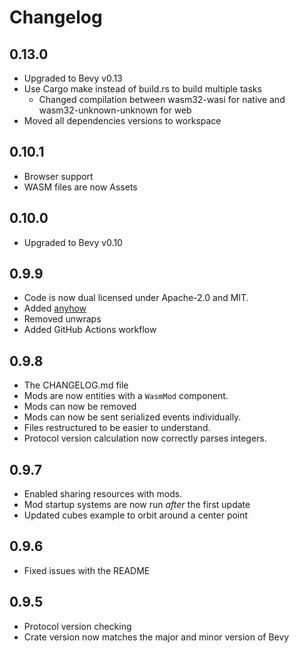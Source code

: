 # Changelog

## 0.13.0

-   Upgraded to Bevy v0.13
-   Use Cargo make instead of build.rs to build multiple tasks
    - Changed compilation between wasm32-wasi for native and wasm32-unknown-unknown for web
- Moved all dependencies versions to workspace

## 0.10.1

-   Browser support
-   WASM files are now Assets

## 0.10.0

-   Upgraded to Bevy v0.10

## 0.9.9

-   Code is now dual licensed under Apache-2.0 and MIT.
-   Added [anyhow](https://crates.io/crates/anyhow)
-   Removed unwraps
-   Added GitHub Actions workflow

## 0.9.8

-   The CHANGELOG.md file
-   Mods are now entities with a `WasmMod` component.
-   Mods can now be removed
-   Mods can now be sent serialized events individually.
-   Files restructured to be easier to understand.
-   Protocol version calculation now correctly parses integers.

## 0.9.7

-   Enabled sharing resources with mods.
-   Mod startup systems are now run _after_ the first update
-   Updated cubes example to orbit around a center point

## 0.9.6

-   Fixed issues with the README

## 0.9.5

-   Protocol version checking
-   Crate version now matches the major and minor version of Bevy
